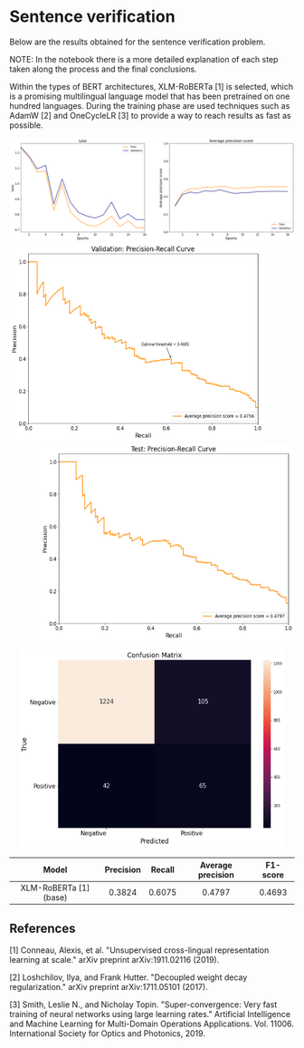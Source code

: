 # Sentence verification

Below are the results obtained for the sentence verification problem.

NOTE: In the notebook there is a more detailed explanation of each step taken along the process and the final conclusions.

Within the types of BERT architectures, XLM-RoBERTa [1] is selected, which is a promising multilingual language model that has been pretrained on one hundred languages. During the training phase are used techniques such as AdamW [2] and OneCycleLR [3] to provide a way to reach results as fast as possible.

<img src="https://github.com/jaime-cespedes-sisniega/sentence_verification/blob/main/train_val_phase.png">

 <div class="row">
  <div class="column">
    <img src="https://github.com/jaime-cespedes-sisniega/sentence_verification/blob/main/val_pr_curve.png" width="450" height="350">
  </div>
  <div class="column">
    <img align="right" src="https://github.com/jaime-cespedes-sisniega/sentence_verification/blob/main/test_pr_curve.png" width="450" height="350">
  </div>
</div> 

<p align="center">
  <img src="https://github.com/jaime-cespedes-sisniega/sentence_verification/blob/main/confusion_matrix.png" width="470" height="350" class="center">
</p>

| Model | Precision | Recall | Average precision | F1-score |
| :---: | :---: | :---: | :---: | :---: |
| XLM-RoBERTa [1] (base) | 0.3824  | 0.6075 | 0.4797 | 0.4693|


## References

[1] Conneau, Alexis, et al. "Unsupervised cross-lingual representation learning at scale." arXiv preprint arXiv:1911.02116 (2019).

[2] Loshchilov, Ilya, and Frank Hutter. "Decoupled weight decay regularization." arXiv preprint arXiv:1711.05101 (2017).

[3] Smith, Leslie N., and Nicholay Topin. "Super-convergence: Very fast training of neural networks using large learning rates." Artificial Intelligence and Machine Learning for Multi-Domain Operations Applications. Vol. 11006. International Society for Optics and Photonics, 2019.
